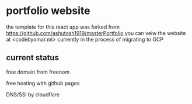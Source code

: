 # portfolio website

the template for this react app was forked from <https://github.com/ashutosh1919/masterPortfolio>
you can veiw the website at <codebyomar.ml>
currently in the process of migrating to GCP
## current status
free domain from freenom

free hosting with github pages

DNS/SSl by cloudflare
